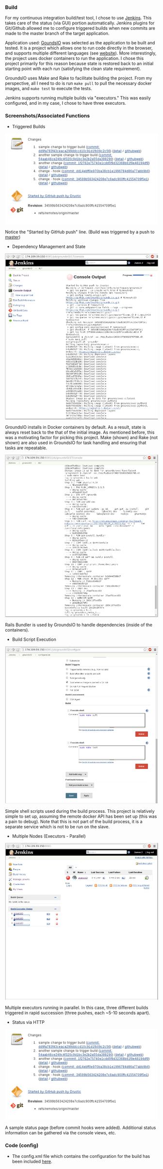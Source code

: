 ### Build

For my continuous integration build/test tool, I chose to use [Jenkins](http://jenkins-ci.org/).  This takes care of the status
(via GUI) portion automatically.  Jenkins plugins for Git/Github allowed me to configure triggered 
builds when new commits are made to the master branch of the target application.

Application used: [GoundsIO](https://github.com/grounds/grounds.io) was selected as the application to
be built and tested.  It is a project which allows one to run code directly in the browser, and supports
multiple different languages (see [website](http://beta.42grounds.io/)).  More interestingly, the project
uses docker containers to run the application.  I chose this project primarily for this reason because
state is restored back to an initial starting point with each run (satisfying the clean state
requirement).

GroundsIO uses Make and Rake to facilitate building the project.  From my perspective, all I need to do
is run `make pull` to pull the necessary docker images, and `make test` to execute the tests.

Jenkins supports running multiple builds via "executors."  This was easily configured, and in my case,
I chose to have three executors.

### Screenshots/Associated Functions

  - Triggered Builds

![Build Trigger Via Git Hook](images/trigger.png "Build Trigger Via Git Hook")

Notice the "Started by GitHub push" line. (Build was triggered by a push to 
[master](https://github.com/druotic/grounds.io)) 

  - Dependency Management and State

![GroundsIO installs in Docker containers by default - state already handled](images/docker_state_log.png "Docker Containers Used in Install")

GroundsIO installs in Docker containers by default.  As a result, state is always reset back to the that of the initial image. As mentioned before, this was a motivating factor for picking this project. Make (shown) and Rake (not shown) are also used in GroundsIO for task handling and ensuring that tasks are repeatable. 

![Rails Bundler used to handle dependencies, all automated and part of GroundsIO install process (inside containers)](images/state_build_bundle.png "Rails Bundler")

Rails Bundler is used by GroundsIO to handle dependencies (inside of the containers).

  - Build Script Execution

![Build Scripts](images/build_scripts.png "Build Scripts")

Simple shell scripts used during the build process.  This project is relatively simple to set up, assuming the remote docker API has been set up (this was a pain to debug). Note that this is not part of the build process, it is a separate service which is not to be run on the slave.

  - Multiple Nodes (Executors - Parallel)

![Multiple Executors Running in Parallel](images/multiple_slaves.png "Multiple Executors")

Multiple executors running in parallel.  In this case, three different builds triggered in rapid succession (three pushes, each ~5-10 seconds apart).

  - Status via HTTP

![Sample Status Page (before commit hooks were added)](images/trigger.png "Status Page")

A sample status page (before commit hooks were added).  Additional status information can be gathered via the console views, etc.


### Code (config)

  - The config.xml file which contains the configuration for the build has been included [here](https://github.com/Druotic/devops-project/blob/master/config.xml).
